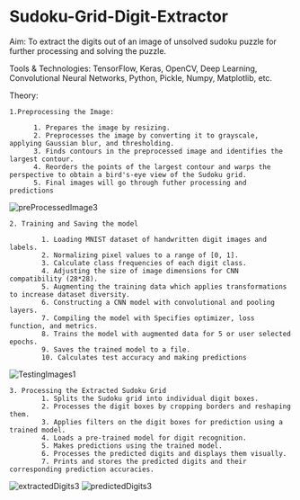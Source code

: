 # Sudoku-Grid-Digit-Extractor

Aim: To extract the digits out of an image of unsolved sudoku puzzle for further processing and solving the puzzle. 

Tools & Technologies: TensorFlow, Keras, OpenCV, Deep Learning, Convolutional Neural Networks, Python, Pickle, Numpy, Matplotlib, etc.

Theory:

    1.Preprocessing the Image:

          1. Prepares the image by resizing.
          2. Preprocesses the image by converting it to grayscale, applying Gaussian blur, and thresholding.
          3. Finds contours in the preprocessed image and identifies the largest contour.
          4. Reorders the points of the largest contour and warps the perspective to obtain a bird's-eye view of the Sudoku grid.
          5. Final images will go through futher processing and predictions

![preProcessedImage3](https://github.com/akasharjun3123/Sudoku-Grid-Digit-Extractor/assets/139098586/51128312-061d-4ba8-bc3b-2edef6998071)
   

    2. Training and Saving the model 

            1. Loading MNIST dataset of handwritten digit images and labels. 
            2. Normalizing pixel values to a range of [0, 1]. 
            3. Calculate class frequencies of each digit class. 
            4. Adjusting the size of image dimensions for CNN compatibility (28*28). 
            5. Augmenting the training data which applies transformations to increase dataset diversity. 
            6. Constructing a CNN model with convolutional and pooling layers. 
            7. Compiling the model with Specifies optimizer, loss function, and metrics. 
            8. Trains the model with augmented data for 5 or user selected epochs. 
            9. Saves the trained model to a file. 
            10. Calculates test accuracy and making predictions 
![TestingImages1](https://github.com/akasharjun3123/Sudoku-Grid-Digit-Extractor/assets/139098586/b70c73fc-0587-4a0b-88c1-5fc6a110239b)

    3. Processing the Extracted Sudoku Grid
            1. Splits the Sudoku grid into individual digit boxes.
            2. Processes the digit boxes by cropping borders and reshaping them.
            3. Applies filters on the digit boxes for prediction using a trained model.
            4. Loads a pre-trained model for digit recognition.
            5. Makes predictions using the trained model.
            6. Processes the predicted digits and displays them visually.
            7. Prints and stores the predicted digits and their corresponding prediction accuracies.

![extractedDigits3](https://github.com/akasharjun3123/Sudoku-Grid-Digit-Extractor/assets/139098586/8f15b067-65c2-4dc6-a5ae-8d15fe8146ef)
![predictedDigits3](https://github.com/akasharjun3123/Sudoku-Grid-Digit-Extractor/assets/139098586/e2b7bcc9-9db2-4f7f-9f79-1ffe39021c3e)












